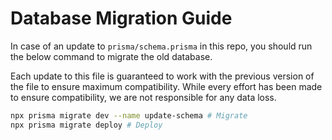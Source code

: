 # Database Migration Guide

In case of an update to `prisma/schema.prisma` in this repo, you should run the below command to migrate the old database.

Each update to this file is guaranteed to work with the previous version of the file to ensure maximum compatibility. While every effort has been made to ensure compatibility, we are not responsible for any data loss.

```bash
npx prisma migrate dev --name update-schema # Migrate
npx prisma migrate deploy # Deploy
```
